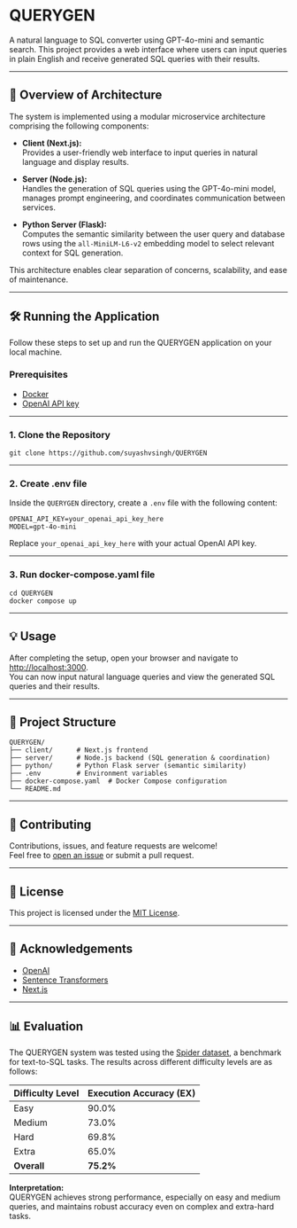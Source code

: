 # QUERYGEN

A natural language to SQL converter using GPT-4o-mini and semantic search. This project provides a web interface where users can input queries in plain English and receive generated SQL queries with their results.

---

## 🚀 Overview of Architecture

The system is implemented using a modular microservice architecture comprising the following components:

- **Client (Next.js):**  
  Provides a user-friendly web interface to input queries in natural language and display results.

- **Server (Node.js):**  
  Handles the generation of SQL queries using the GPT-4o-mini model, manages prompt engineering, and coordinates communication between services.

- **Python Server (Flask):**  
  Computes the semantic similarity between the user query and database rows using the `all-MiniLM-L6-v2` embedding model to select relevant context for SQL generation.

This architecture enables clear separation of concerns, scalability, and ease of maintenance.

---

## 🛠️ Running the Application

Follow these steps to set up and run the QUERYGEN application on your local machine.

### **Prerequisites**

- [Docker](https://docs.docker.com/engine/install/)
- [OpenAI API key](https://platform.openai.com/account/api-keys)

---

### **1. Clone the Repository**

```
git clone https://github.com/suyashvsingh/QUERYGEN
```

---

### **2. Create .env file**

Inside the `QUERYGEN` directory, create a `.env` file with the following content:

```
OPENAI_API_KEY=your_openai_api_key_here
MODEL=gpt-4o-mini
```
Replace `your_openai_api_key_here` with your actual OpenAI API key.

---

### **3. Run docker-compose.yaml file**

```
cd QUERYGEN
docker compose up
```

---

## 💡 Usage

After completing the setup, open your browser and navigate to [http://localhost:3000](http://localhost:3000).  
You can now input natural language queries and view the generated SQL queries and their results.

---

## 📁 Project Structure

```
QUERYGEN/
├── client/      # Next.js frontend
├── server/      # Node.js backend (SQL generation & coordination)
├── python/      # Python Flask server (semantic similarity)
├── .env         # Environment variables
├── docker-compose.yaml  # Docker Compose configuration
└── README.md
```

---

## 🤝 Contributing

Contributions, issues, and feature requests are welcome!  
Feel free to [open an issue](https://github.com/suyashvsingh/QUERYGEN/issues) or submit a pull request.

---

## 📄 License

This project is licensed under the [MIT License](LICENSE).

---

## 🙏 Acknowledgements

- [OpenAI](https://openai.com/)
- [Sentence Transformers](https://www.sbert.net/)
- [Next.js](https://nextjs.org/)

---

## 📊 Evaluation

The QUERYGEN system was tested using the [Spider dataset](https://yale-lily.github.io/spider), a benchmark for text-to-SQL tasks. The results across different difficulty levels are as follows:

| Difficulty Level | Execution Accuracy (EX) |
|------------------|------------------------|
| Easy             | 90.0%                  |
| Medium           | 73.0%                  |
| Hard             | 69.8%                  |
| Extra            | 65.0%                  |
| **Overall**      | **75.2%**              |

**Interpretation:**  
QUERYGEN achieves strong performance, especially on easy and medium queries, and maintains robust accuracy even on complex and extra-hard tasks.
